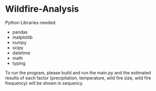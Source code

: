 # Wildfire-Analysis
Python Libraries needed:
 - pandas
 - matplotlib
 - numpy
 - scipy
 - datetime
 - math
 - typing

To run the program, please build and run the main.py and the estimated results of each 
factor (precipitation, temperature, wild fire size, wild fire frequency) will be shown in sequency.
